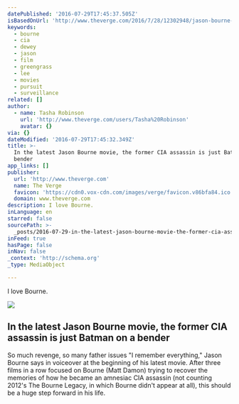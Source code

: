 ```yaml
---
datePublished: '2016-07-29T17:45:37.505Z'
isBasedOnUrl: 'http://www.theverge.com/2016/7/28/12302948/jason-bourne-review-matt-damon'
keywords:
  - bourne
  - cia
  - dewey
  - jason
  - film
  - greengrass
  - lee
  - movies
  - pursuit
  - surveillance
related: []
author:
  - name: Tasha Robinson
    url: 'http://www.theverge.com/users/Tasha%20Robinson'
    avatar: {}
via: {}
dateModified: '2016-07-29T17:45:32.349Z'
title: >-
  In the latest Jason Bourne movie, the former CIA assassin is just Batman on a
  bender
app_links: []
publisher:
  url: 'http://www.theverge.com'
  name: The Verge
  favicon: 'https://cdn0.vox-cdn.com/images/verge/favicon.v86bfa84.ico'
  domain: www.theverge.com
description: I love Bourne.
inLanguage: en
starred: false
sourcePath: >-
  _posts/2016-07-29-in-the-latest-jason-bourne-movie-the-former-cia-assassin-is.md
inFeed: true
hasPage: false
inNav: false
_context: 'http://schema.org'
_type: MediaObject

---
```

I love Bourne.

<article style=""><img src="https://cdn0.vox-cdn.com/thumbor/55nYftmdRMvjhMCwXPwau0mQIpk=/cdn0.vox-cdn.com/uploads/chorus_asset/file/6853299/jason-bourne-tommy-lee-jones-alicia-vikander.0.jpg" /><h1>In the latest Jason Bourne movie, the former CIA assassin is just Batman on a bender</h1><p>So much revenge, so many father issues "I remember everything," Jason Bourne says in voiceover at the beginning of his latest movie. After three films in a row focused on Bourne (Matt Damon) trying to recover the memories of how he became an amnesiac CIA assassin (not counting 2012's The Bourne Legacy, in which Bourne didn't appear at all), this should be a huge step forward in his life.</p></article>